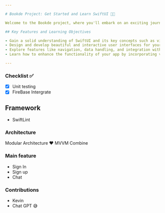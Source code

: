 ```yaml
---

# Bookde Project: Get Started and Learn SwiftUI 🫶🏼

Welcome to the Bookde project, where you'll embark on an exciting journey into the world of iOS app development! This project aims to provide you with a hands-on experience in building a book-sharing app using SwiftUI, Apple's modern and intuitive framework for creating user interfaces.

## Key Features and Learning Objectives

- Gain a solid understanding of SwiftUI and its key concepts such as views, modifiers, and data binding.
- Design and develop beautiful and interactive user interfaces for your iOS app.
- Explore features like navigation, data handling, and integration with external APIs.
- Learn how to enhance the functionality of your app by incorporating various SwiftUI features.

---
```


### Checklist ✅
- [X] Unit testing 
- [X] FireBase Intergrate
## Framework
- SwiftLint 

### Architecture 
Modular Architecture ❤️ MVVM Combine 

### Main feature 
-   Sign In
-   Sign up
-   Chat

### Contributions
- Kevin 
- Chat GPT 😅





